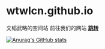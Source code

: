 # wtwlcn.github.io
文韬武略的空间站
前往我们的网站 [**跳转**](https://wtwlcn.github.io)

[![Anurag's GitHub stats](https://github-readme-stats.vercel.app/apiwtwlcn=anuraghazra)](https://github.com/anuraghazra/github-readme-stats)

